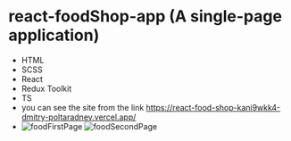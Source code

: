 # react-foodShop-app (A single-page application)
- HTML
- SCSS
- React
- Redux Toolkit
- TS
- you can see the site from the link https://react-food-shop-kani9wkk4-dmitry-poltaradnev.vercel.app/
-  ![foodFirstPage](https://github.com/Dmitry-Poltaradnev/react-foodShop-app/assets/69635151/2f2c4a3a-ff2b-453f-bed2-c97b35fab042)
![foodSecondPage](https://github.com/Dmitry-Poltaradnev/react-foodShop-app/assets/69635151/e5d0aa54-a445-4986-aae2-8616e4661cca)
